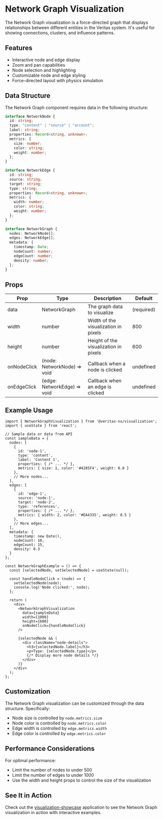 # Network Graph Visualization

The Network Graph visualization is a force-directed graph that displays relationships between different entities in the Veritas system. It's useful for showing connections, clusters, and influence patterns.

## Features

- Interactive node and edge display
- Zoom and pan capabilities
- Node selection and highlighting
- Customizable node and edge styling
- Force-directed layout with physics simulation

## Data Structure

The Network Graph component requires data in the following structure:

```typescript
interface NetworkNode {
  id: string;
  type: "content" | "source" | "account";
  label: string;
  properties: Record<string, unknown>;
  metrics: {
    size: number;
    color: string;
    weight: number;
  };
}

interface NetworkEdge {
  id: string;
  source: string;
  target: string;
  type: string;
  properties: Record<string, unknown>;
  metrics: {
    width: number;
    color: string;
    weight: number;
  };
}

interface NetworkGraph {
  nodes: NetworkNode[];
  edges: NetworkEdge[];
  metadata: {
    timestamp: Date;
    nodeCount: number;
    edgeCount: number;
    density: number;
  };
}
```

## Props

| Prop | Type | Description | Default |
|------|------|-------------|---------|
| data | NetworkGraph | The graph data to visualize | (required) |
| width | number | Width of the visualization in pixels | 800 |
| height | number | Height of the visualization in pixels | 600 |
| onNodeClick | (node: NetworkNode) => void | Callback when a node is clicked | undefined |
| onEdgeClick | (edge: NetworkEdge) => void | Callback when an edge is clicked | undefined |

## Example Usage

```tsx
import { NetworkGraphVisualization } from '@veritas-nx/visualization';
import { useState } from 'react';

// Sample data or data from API
const sampleData = {
  nodes: [
    {
      id: 'node-1',
      type: 'content',
      label: 'Content 1',
      properties: { /* ... */ },
      metrics: { size: 1, color: '#4285F4', weight: 0.8 }
    },
    // More nodes...
  ],
  edges: [
    {
      id: 'edge-1',
      source: 'node-1',
      target: 'node-2',
      type: 'references',
      properties: { /* ... */ },
      metrics: { width: 2, color: '#EA4335', weight: 0.5 }
    },
    // More edges...
  ],
  metadata: {
    timestamp: new Date(),
    nodeCount: 10,
    edgeCount: 15,
    density: 0.3
  }
};

const NetworkGraphExample = () => {
  const [selectedNode, setSelectedNode] = useState(null);
  
  const handleNodeClick = (node) => {
    setSelectedNode(node);
    console.log('Node clicked:', node);
  };
  
  return (
    <div>
      <NetworkGraphVisualization 
        data={sampleData} 
        width={1000} 
        height={600} 
        onNodeClick={handleNodeClick}
      />
      
      {selectedNode && (
        <div className="node-details">
          <h3>{selectedNode.label}</h3>
          <p>Type: {selectedNode.type}</p>
          {/* Display more node details */}
        </div>
      )}
    </div>
  );
};
```

## Customization

The Network Graph visualization can be customized through the data structure. Specifically:

- Node size is controlled by `node.metrics.size`
- Node color is controlled by `node.metrics.color`
- Edge width is controlled by `edge.metrics.width`
- Edge color is controlled by `edge.metrics.color`

## Performance Considerations

For optimal performance:
- Limit the number of nodes to under 500
- Limit the number of edges to under 1000
- Use the width and height props to control the size of the visualization

## See It in Action

Check out the [visualization-showcase](../../apps/visualization-showcase) application to see the Network Graph visualization in action with interactive examples. 
